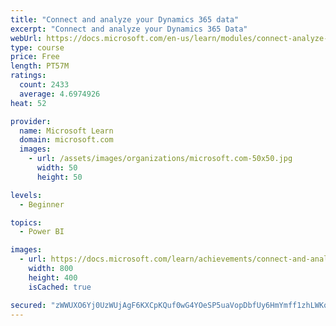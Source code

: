 ```yaml
---
title: "Connect and analyze your Dynamics 365 data​"
excerpt: "Connect and analyze your Dynamics 365 Data​"
webUrl: https://docs.microsoft.com/en-us/learn/modules/connect-analyze-dynamics-365-data/
type: course
price: Free
length: PT57M
ratings:
  count: 2433
  average: 4.6974926
heat: 52

provider:
  name: Microsoft Learn
  domain: microsoft.com
  images:
    - url: /assets/images/organizations/microsoft.com-50x50.jpg
      width: 50
      height: 50

levels:
  - Beginner

topics:
  - Power BI

images:
  - url: https://docs.microsoft.com/learn/achievements/connect-and-analyze-your-microsoft-dynamics-365-data-social.png
    width: 800
    height: 400
    isCached: true

secured: "zWWUXO6Yj0UzWUjAgF6KXCpKQuf0wG4YOeSP5uaVopDbfUy6HmYmff1zhLWKqpUkB8GGN+kndiBJq1ovH7+NPPUQN1IpieY5ZmPJzuH9jZnAx0Vb6cQ41WZPWR6h8z+9tVoPeKNhCTHNcJe74Y1VStXQxlkxJWmx6lVhSWeDyWWp/X6tjRmYevXDLwYNyP+rx830tzHcB+5Y0fLhn1Bg0jqvDIxFPIE1H2mAQXOsUBaJYN02p3YtTju6ATUY/Gi5MbtCbp3luvS3j7OjXTY5DydSmdTaMqgk4OnLcqtKtS232rup+ThPhcn3sWsm8OUJ7jRByWJ5cmg50BI41e4yLMnWr01D/u5pFUnvaw0YJgrnARqIXgzDKF0Jf4J4NBpl7cuvy1Tbx7M8XSQj8des69JZSSzLiFOemW/7o5EZoVs=;4MP73hZRAPeoO7cuSat5Cw=="
---
```


